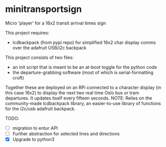 # minitransportsign
Micro 'player' for a 16x2 transit arrival times sign

This project requires:
- lcdbackpack (from pypi repo) for simplified 16x2 char display comms over the
adafruit USB/i2c backpack

This project consists of two files: 

- an init script that is meant to be an at-boot toggle for the python code
- the departure-grabbing software (most of which is serial-formatting cruft) 

Together these are deployed on an RPi connected to a character display (in this case 16x2) to display the next two real time Oslo bus or tram departures. It updates itself every fifteen seconds.
NOTE: Relies on the community-made lcdbackpack library, an easier-to-use library of functions for the i2c/usb adafruit backpack.

TODO:
- [ ] migration to entur API
- [ ] Further abstraction for selected lines and directions
- [X] Upgrade to python3
